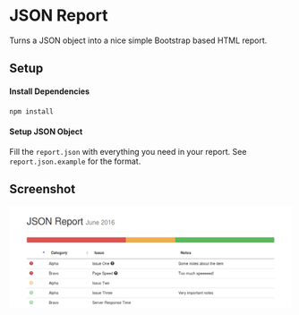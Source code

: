 # JSON Report

Turns a JSON object into a nice simple Bootstrap based HTML report.

## Setup

#### Install Dependencies

```bash
npm install
```

#### Setup JSON Object

Fill the `report.json` with everything you need in your report. See `report.json.example` for the format.

## Screenshot

![Screen Shot](screenshot.png)